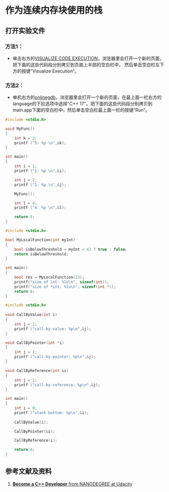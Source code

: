 # 作为连续内存块使用的栈

## 打开实验文件

### 方法1：

- 单击右方的[VISUALIZE CODE EXECUTION](http://pythontutor.com/cpp.html#mode=edit)，浏览器里会打开一个新的页面，把下面的这些代码段分别拷贝到页面上半部的空白栏中， 然后单击空白栏左下方的按键“Visualize Execution”。

### 方法2：

- 单机右方的[onlinegdb](https://www.onlinegdb.com/)，浏览器里会打开一个新的页面，在最上面一栏右方的language的下拉选项中选择"C++ 17"。把下面的这些代码段分别拷贝到main.app下面的空白栏中，然后单击空白栏最上面一栏的按键“Run”。

```c++
#include <stdio.h>

void MyFunc()
{
    int k = 3; 
    printf ("3: %p \n",&k);
}

int main()
{
    int i = 1; 
    printf ("1: %p \n",&i);

    int j = 2; 
    printf ("2: %p \n",&j);

    MyFunc();

    int l = 4; 
    printf ("4: %p \n",&l);

    return 0; 
}
```

```c++
#include <stdio.h>

bool MyLocalFunction(int myInt)
{
	bool isBelowThreshold = myInt < 42 ? true : false;
	return isBelowThreshold;
}

int main()
{
	bool res = MyLocalFunction(23);
    printf("size of int: %lu\n", sizeof(int));
    printf("size of *int: %lu\n", sizeof(int *));    
	return 0; 
}
```

```c++
#include <stdio.h>
    
void CallByValue(int i)
{
    int j = 1; 
    printf ("call-by-value: %p\n",&j);
}

void CallByPointer(int *i)
{
    int j = 1; 
    printf ("call-by-pointer: %p\n",&j);
}

void CallByReference(int &i)
{
    int j = 1; 
    printf ("call-by-reference: %p\n",&j);
}

int main()
{
    int i = 0;
    printf ("stack bottom: %p\n",&i);
    
    CallByValue(i);

    CallByPointer(&i);

    CallByReference(i);

    return 0;
}
```

## 参考文献及资料

1. [**Become a C++ Developer** from NANODEGREE at Udacity](https://classroom.udacity.com/nanodegrees/nd213/parts/789a1625-9b09-4615-9210-ddbc12e9247b)  
